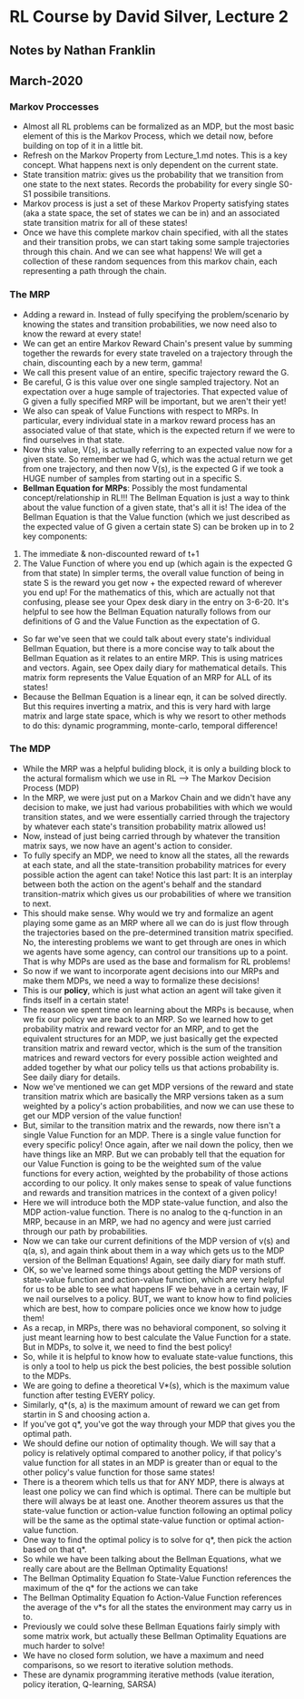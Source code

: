 # RL Course by David Silver, Lecture 2
## Notes by Nathan Franklin
## March-2020

### Markov Proccesses 
- Almost all RL problems can be formalized as an MDP, but the most basic element of this is the Markov Process,
which we detail now, before building on top of it in a little bit.
- Refresh on the Markov Property from Lecture_1.md notes. This is a key concept.
What happens next is only dependent on the current state.
- State transition matrix: gives us the probability that we transition from one state to the next states.
Records the probability for every single S0-S1 possibile transitions.
- Markov process is just a set of these Markov Property satisfying states (aka a state space, the set of states we can be in)
and an associated state transition matrix for all of these states!
- Once we have this complete markov chain specified, with all the states and their transition probs, we can start taking
some sample trajectories through this chain. And we can see what happens! We will get a collection of these random
sequences from this markov chain, each representing a path through the chain.

### The MRP
- Adding a reward in. Instead of fully specifying the problem/scenario by knowing the states and transition probabilities, 
we now need also to know the reward at every state!
- We can get an entire Markov Reward Chain's present value by summing together the rewards for every state traveled
on a trajectory through the chain, discounting each by a new term, gamma!
- We call this present value of an entire, specific trajectory reward the G.
- Be careful, G is this value over one single sampled trajectory. Not an expectation over a huge sample of trajectories. 
That expected value of G given a fully specified MRP will be important, but we aren't their yet!
- We also can speak of Value Functions with respect to MRPs. In particular, every individual state in a markov reward process
has an associated value of that state, which is the expected return if we were to find ourselves in that state.
- Now this value, V(s), is actually referring to an expected value now for a given state. So remember we had G, which was the
actual return we get from one trajectory, and then now V(s), is the expected G if we took a HUGE number of samples from
starting out in a specific S.
- **Bellman Equation for MRPs**: Possibly the most fundamental concept/relationship in RL!!!
The Bellman Equation is just a way to think about the value function of a given state, that's all it is!
The idea of the Bellman Equation is that the Value function (which we just described as the expected value 
of G given a certain state S) can be broken up in to 2 key components:
1) The immediate & non-discounted reward of t+1
2) The Value Function of where you end up (which again is the expected G from that state)
In simpler terms, the overall value function of being in state S is the reward you get now + the expected reward of wherever you end up!
For the mathematics of this, which are actually not that confusing, please see your Opex desk diary in the entry on 3-6-20.
It's helpful to see how the Bellman Equation naturally follows from our definitions of G and the Value Function as the expectation of G.
- So far we've seen that we could talk about every state's individual Bellman Equation, but there is a more concise
way to talk about the Bellman Equation as it relates to an entire MRP. This is using matrices and vectors. Again, see
Opex daily diary for mathematical details. This matrix form represents the Value Equation of an MRP for ALL of its states!
- Because the Bellman Equation is a linear eqn, it can be solved directly.
But this requires inverting a matrix, and this is very hard with large matrix and large state space, which
is why we resort to other methods to do this: dynamic programming, monte-carlo, temporal difference!
 
### The MDP
- While the MRP was a helpful buliding block, it is only a building block to the actural formalism
which we use in RL --> The Markov Decision Process (MDP)
- In the MRP, we were just put on a Markov Chain and we didn't have any decision to make, we just had
various probabilities with which we would transition states, and we were essentially carried through
the trajectory by whatever each state's transition probability matrix allowed us!
- Now, instead of just being carried through by whatever the transition matrix says, we now have an agent's action to consider.
- To fully specify an MDP, we need to know all the states, all the rewards at each state, and all the state-transition probability matrices for every possible action the agent can take!
Notice this last part: It is an interplay between both the action on the agent's behalf and the standard transition-matrix 
which gives us our probabilities of where we transition to next. 
- This should make sense. Why would we try and formalize an agent playing some game as an MRP where all we can do is
just flow through the trajectories based on the pre-determined transition matrix specified. No, the interesting problems
we want to get through are ones in which we agents have some agency, can control our transitions up to a point.
That is why MDPs are used as the base and formalism for RL problems!
- So now if we want to incorporate agent decisions into our MRPs and make them MDPs, we need a way to formalize these decisions!
- This is our **policy**, which is just what action an agent will take given it finds itself in a certain state!
- The reason we spent time on learning about the MRPs is because, when we fix our policy we are back to an MRP.
So we learned how to get probability matrix and reward vector for an MRP, and to get the equivalent structures
for an MDP, we just basically get the expected transition matrix and reward vector, which is the sum of the transition matrices
and reward vectors for every possible action weighted and added together by what our policy tells us that actions probability is.
See daily diary for details.
- Now we've mentioned we can get MDP versions of the reward and state transition matrix which are basically the MRP versions
taken as a sum weighted by a policy's action probabilities, and now we can use these to get our MDP version of the value function!
- But, similar to the transition matrix and the rewards, now there isn't a single Value Function for an MDP. There is a single
value function for every specific policy! Once again, after we nail down the policy, then we have things like an MRP.
But we can probably tell that the equation for our Value Function is going to be the weighted sum of the value functions
for every action, weighted by the probability of those actions according to our policy. It only makes sense to speak of
value functions and rewards and transition matrices in the context of a given policy!
- Here we will introduce both the MDP state-value function, and also the MDP action-value function.
There is no analog to the q-function in an MRP, because in an MRP, we had no agency and were just carried through our path by probabilities.
- Now we can take our current definitions of the MDP version of v(s) and q(a, s), and again think about them in a way which
gets us to the MDP version of the Bellman Equations! Again, see daily diary for math stuff.
- OK, so we've learned some things about getting the MDP versions of state-value function and action-value function, which are
very helpful for us to be able to see what happens IF we behave in a certain way, IF we nail ourselves to a policy.
BUT, we want to know how to find policies which are best, how to compare policies once we know how to judge them!
- As a recap, in MRPs, there was no behavioral component, so solving it just meant learning how to best calculate the Value Function for a state. 
But in MDPs, to solve it, we need to find the best policy!
- So, while it is helpful to know how to evaluate state-value functions, this is only a tool to help us pick the best policies, the
best possible solution to the MDPs. 
- We are going to define a theoretical V*(s), which is the maximum value function after testing EVERY policy.  
- Similarly, q*(s, a) is the maximum amount of reward we can get from startin in S and choosing action a.
- If you've got q*, you've got the way through your MDP that gives you the optimal path.
- We should define our notion of optimality though. We will say that a policy is relatively optimal compared to another policy,
if that policy's value function for all states in an MDP is greater than or equal to the other policy's value function for those same states!
- There is a theorem which tells us that for ANY MDP, there is always at least one policy we can find which is optimal. There can be multiple
but there will always be at least one.
Another theorem assures us that the state-value function or action-value function following an optimal policy will be the same
as the optimal state-value function or optimal action-value function. 
- One way to find the optimal policy is to solve for q*, then pick the action based on that q*. 
- So while we have been talking about the Bellman Equations, what we really care about are the Bellman Optimality Equations!
- The Bellman Optimality Equation fo State-Value Function references the maximum of the q* for the actions we can take
- The Bellman Optimality Equation fo Action-Value Function references the average of the v*s for all the states the environment may carry us in to.
 - Previously we could solve these Bellman Equations fairly simply with some matrix work, but actually these Bellman Optimality Equations
are much harder to solve!
- We have no closed form solution, we have a maximum and need comparisons, so we resort to iterative solution methods.
- These are dynamix programming iterative methods (value iteration, policy iteration, Q-learning, SARSA)

